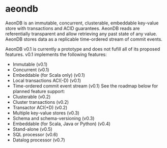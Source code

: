 # aeondb
AeonDB is an immutable, concurrent, clusterable, embeddable key-value store with transactions and ACID guarantees. AeonDB reads are referentially transparent and allow retrieving any past state of any value. AeonDB stores data as a replicable time-ordered stream of commit events.

AeonDB v0.1 is currently a prototype and does not fufill all of its proposed features. v0.1 implements the following features: 
* Immutable (v0.1)
* Concurrent (v0.1)
* Embeddable (for Scala only) (v0.1)
* Local transactions ACI(-D) (v0.1)
* Time-ordered commit event stream (v0.1)
See the roadmap below for planned feature support:
* Clusterable (v0.2)
* Cluster transactions (v0.2)
* Transactor ACI(+D) (v0.2)
* Multiple key-value stores (v0.3)
* Schema and schema-versioning (v0.3)
* Embeddable (for Scala, Java or Python) (v0.4)
* Stand-alone (v0.5)
* SQL processor (v0.6)
* Datalog processor (v0.7)
